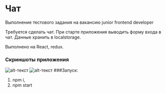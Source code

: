 # Чат

Выполнение тестового задания на вакансию junior frontend developer

Требуется сделать чат. При старте приложения выводить форму входа в чат. Данные хранить в localstorage.

Выполнено на React, redux.

### Скриншоты приложения 
![alt-текст](https://pp.userapi.com/c845120/v845120463/10e457/WwK9hqH8Anw.jpg "Пример 1")
![alt-текст](https://pp.userapi.com/c848732/v848732463/a0c66/jWgmDVQjMzk.jpg "Пример 2")
###Запуск:
1. npm i,
2. npm start
